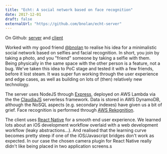 ```yaml
---
title: "Echt: A social network based on face recognition"
date: 2017-12-01
draft: false
externalUrl: "https://github.com/bnolan/echt-server"
---
```


On Github: [server](https://github.com/bnolan/echt-server) and [client](https://github.com/bnolan/echt-client)

Worked with my good friend [@bnolan](https://github.com/bnolan) to realise his idea
for a minimalistic social network based on selfies and facial recognition.
In short, you join by taking a photo, and you "friend" someone by taking a selfie with them.
Being physically in the same space with the other person is a feature, not a bug.
We've taken this idea to PoC stage and tested it with a few friends, before it lost steam.
It was super fun working through the user experience and edge cases,
as well as building on lots of (then) relatively new technology.

The server uses NodeJS through [Express](http://expressjs.com),
deployed on AWS Lambda via the the [ClaudiaJS](https://claudiajs.com) serverless framework.
Data is stored in AWS DynamoDB, although the NoSQL aspects (e.g. secondary indexes) have given us a bit of grief.
Face recognition is performed through [AWS Rekognition](https://aws.amazon.com/rekognition/).

The client uses [React Native](https://facebook.github.io/react-native/) for a smooth
end user experience. We learned lots about an iOS development workflow overlaid with
a web development workflow (leaky abstractions...). And realised that the learning curve
becomes pretty steep if one of the iOS/Javascript bridges don't work as expected.
In our case the chosen camera plugin for React Native really didn't like 
being placed in two application screens.s